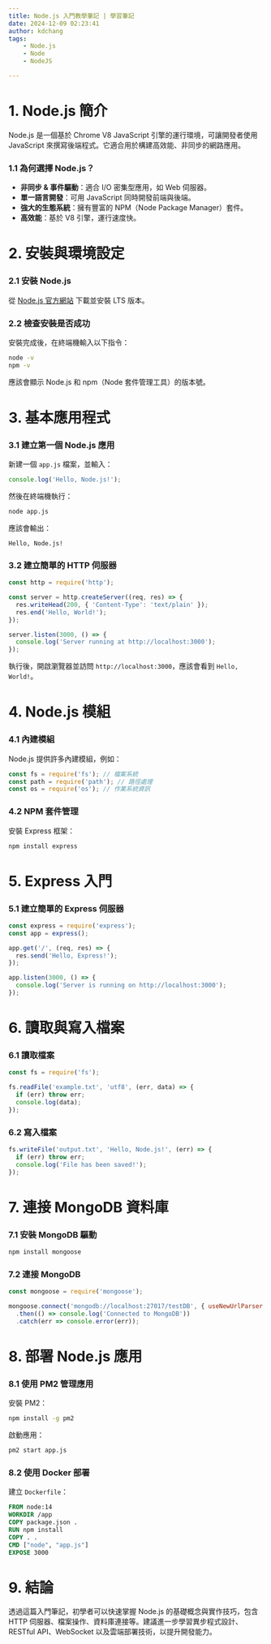 ```yaml
---
title: Node.js 入門教學筆記 | 學習筆記
date: 2024-12-09 02:23:41
author: kdchang
tags: 
    - Node.js
    - Node
    - NodeJS

---
```


# 1. Node.js 簡介

Node.js 是一個基於 Chrome V8 JavaScript 引擎的運行環境，可讓開發者使用 JavaScript 來撰寫後端程式。它適合用於構建高效能、非同步的網路應用。

### 1.1 為何選擇 Node.js？

- **非同步 & 事件驅動**：適合 I/O 密集型應用，如 Web 伺服器。
- **單一語言開發**：可用 JavaScript 同時開發前端與後端。
- **強大的生態系統**：擁有豐富的 NPM（Node Package Manager）套件。
- **高效能**：基於 V8 引擎，運行速度快。

# 2. 安裝與環境設定

### 2.1 安裝 Node.js

從 [Node.js 官方網站](https://nodejs.org/) 下載並安裝 LTS 版本。

### 2.2 檢查安裝是否成功

安裝完成後，在終端機輸入以下指令：
```sh
node -v
npm -v
```
應該會顯示 Node.js 和 npm（Node 套件管理工具）的版本號。

# 3. 基本應用程式

### 3.1 建立第一個 Node.js 應用

新建一個 `app.js` 檔案，並輸入：
```js
console.log('Hello, Node.js!');
```
然後在終端機執行：
```sh
node app.js
```
應該會輸出：
```
Hello, Node.js!
```

### 3.2 建立簡單的 HTTP 伺服器

```js
const http = require('http');

const server = http.createServer((req, res) => {
  res.writeHead(200, { 'Content-Type': 'text/plain' });
  res.end('Hello, World!');
});

server.listen(3000, () => {
  console.log('Server running at http://localhost:3000');
});
```
執行後，開啟瀏覽器並訪問 `http://localhost:3000`，應該會看到 `Hello, World!`。

# 4. Node.js 模組

### 4.1 內建模組

Node.js 提供許多內建模組，例如：
```js
const fs = require('fs'); // 檔案系統
const path = require('path'); // 路徑處理
const os = require('os'); // 作業系統資訊
```

### 4.2 NPM 套件管理

安裝 Express 框架：
```sh
npm install express
```

# 5. Express 入門

### 5.1 建立簡單的 Express 伺服器

```js
const express = require('express');
const app = express();

app.get('/', (req, res) => {
  res.send('Hello, Express!');
});

app.listen(3000, () => {
  console.log('Server is running on http://localhost:3000');
});
```

# 6. 讀取與寫入檔案

### 6.1 讀取檔案

```js
const fs = require('fs');

fs.readFile('example.txt', 'utf8', (err, data) => {
  if (err) throw err;
  console.log(data);
});
```

### 6.2 寫入檔案

```js
fs.writeFile('output.txt', 'Hello, Node.js!', (err) => {
  if (err) throw err;
  console.log('File has been saved!');
});
```

# 7. 連接 MongoDB 資料庫

### 7.1 安裝 MongoDB 驅動
```sh
npm install mongoose
```

### 7.2 連接 MongoDB
```js
const mongoose = require('mongoose');

mongoose.connect('mongodb://localhost:27017/testDB', { useNewUrlParser: true, useUnifiedTopology: true })
  .then(() => console.log('Connected to MongoDB'))
  .catch(err => console.error(err));
```

# 8. 部署 Node.js 應用

### 8.1 使用 PM2 管理應用

安裝 PM2：
```sh
npm install -g pm2
```
啟動應用：
```sh
pm2 start app.js
```

### 8.2 使用 Docker 部署

建立 `Dockerfile`：
```dockerfile
FROM node:14
WORKDIR /app
COPY package.json .
RUN npm install
COPY . .
CMD ["node", "app.js"]
EXPOSE 3000
```

# 9. 結論

透過這篇入門筆記，初學者可以快速掌握 Node.js 的基礎概念與實作技巧，包含 HTTP 伺服器、檔案操作、資料庫連接等。建議進一步學習異步程式設計、RESTful API、WebSocket 以及雲端部署技術，以提升開發能力。

